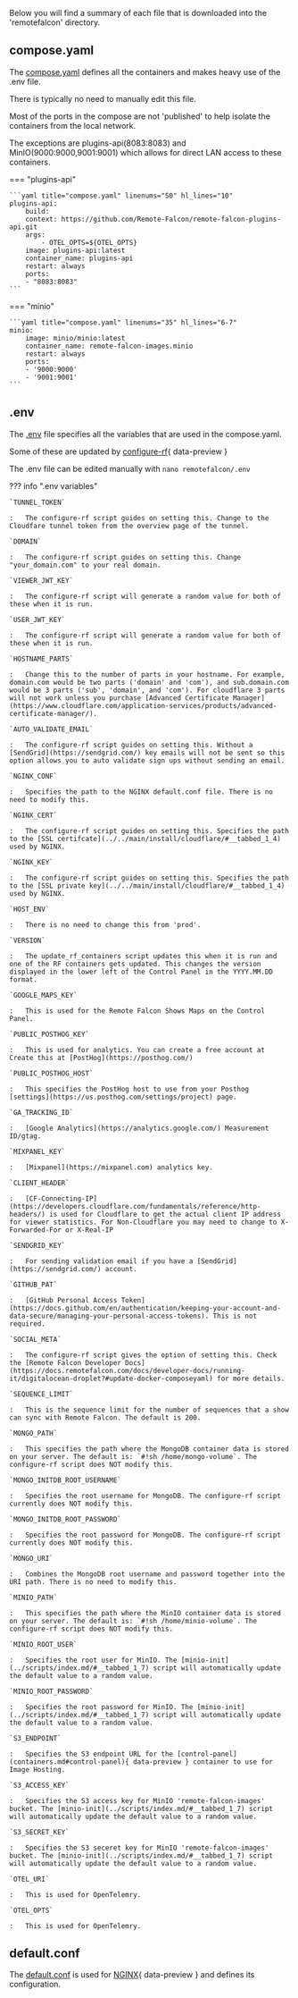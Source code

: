 Below you will find a summary of each file that is downloaded into the 'remotefalcon' directory.

## compose.yaml

The [compose.yaml](https://github.com/Ne0n09/cloudflared-remotefalcon/blob/main/remotefalcon/compose.yaml) defines all the containers and makes heavy use of the .env file.

There is typically no need to manually edit this file. 

Most of the ports in the compose are not 'published' to help isolate the containers from the local network.

The exceptions are plugins-api(8083:8083) and MinIO(9000:9000,9001:9001) which allows for direct LAN access to these containers. 

=== "plugins-api"

    ```yaml title="compose.yaml" linenums="50" hl_lines="10"
    plugins-api:
        build:
        context: https://github.com/Remote-Falcon/remote-falcon-plugins-api.git
        args:
            - OTEL_OPTS=${OTEL_OPTS}
        image: plugins-api:latest
        container_name: plugins-api
        restart: always
        ports:
        - "8083:8083"
    ```
=== "minio"

    ```yaml title="compose.yaml" linenums="35" hl_lines="6-7"
    minio:
        image: minio/minio:latest
        container_name: remote-falcon-images.minio
        restart: always
        ports:
        - '9000:9000'
        - '9001:9001'
    ```

## .env

The [.env](https://github.com/Ne0n09/cloudflared-remotefalcon/blob/main/remotefalcon/.env) file specifies all the variables that are used in the compose.yaml.

Some of these are updated by [configure-rf](../scripts/index.md#__tabbed_1_1){ data-preview }

The .env file can be edited manually with `nano remotefalcon/.env`

??? info ".env variables"

    `TUNNEL_TOKEN`

    :   The configure-rf script guides on setting this. Change to the Cloudfare tunnel token from the overview page of the tunnel.

    `DOMAIN`

    :   The configure-rf script guides on setting this. Change "your_domain.com" to your real domain.

    `VIEWER_JWT_KEY`

    :   The configure-rf script will generate a random value for both of these when it is run.

    `USER_JWT_KEY`

    :   The configure-rf script will generate a random value for both of these when it is run.

    `HOSTNAME_PARTS`

    :   Change this to the number of parts in your hostname. For example, domain.com would be two parts ('domain' and 'com'), and sub.domain.com would be 3 parts ('sub', 'domain', and 'com'). For cloudflare 3 parts will not work unless you purchase [Advanced Certificate Manager](https://www.cloudflare.com/application-services/products/advanced-certificate-manager/).

    `AUTO_VALIDATE_EMAIL`

    :   The configure-rf script guides on setting this. Without a [SendGrid](https://sendgrid.com/) key emails will not be sent so this option allows you to auto validate sign ups without sending an email.

    `NGINX_CONF`

    :   Specifies the path to the NGINX default.conf file. There is no need to modify this.

    `NGINX_CERT`

    :   The configure-rf script guides on setting this. Specifies the path to the [SSL certifcate](../../main/install/cloudflare/#__tabbed_1_4) used by NGINX.

    `NGINX_KEY`

    :   The configure-rf script guides on setting this. Specifies the path to the [SSL private key](../../main/install/cloudflare/#__tabbed_1_4) used by NGINX.

    `HOST_ENV`

    :   There is no need to change this from 'prod'.

    `VERSION`

    :   The update_rf_containers script updates this when it is run and one of the RF containers gets updated. This changes the version displayed in the lower left of the Control Panel in the YYYY.MM.DD format.

    `GOOGLE_MAPS_KEY`

    :   This is used for the Remote Falcon Shows Maps on the Control Panel.

    `PUBLIC_POSTHOG_KEY`

    :   This is used for analytics. You can create a free account at Create this at [PostHog](https://posthog.com/)

    `PUBLIC_POSTHOG_HOST`

    :   This specifies the PostHog host to use from your Posthog [settings](https://us.posthog.com/settings/project) page.

    `GA_TRACKING_ID`

    :   [Google Analytics](https://analytics.google.com/) Measurement ID/gtag.

    `MIXPANEL_KEY`

    :   [Mixpanel](https://mixpanel.com) analytics key. 

    `CLIENT_HEADER`

    :   [CF-Connecting-IP](https://developers.cloudflare.com/fundamentals/reference/http-headers/) is used for Cloudflare to get the actual client IP address for viewer statistics. For Non-Cloudflare you may need to change to X-Forwarded-For or X-Real-IP

    `SENDGRID_KEY`

    :   For sending validation email if you have a [SendGrid](https://sendgrid.com/) account.

    `GITHUB_PAT`

    :   [GitHub Personal Access Token](https://docs.github.com/en/authentication/keeping-your-account-and-data-secure/managing-your-personal-access-tokens). This is not required.

    `SOCIAL_META`

    :   The configure-rf script gives the option of setting this. Check the [Remote Falcon Developer Docs](https://docs.remotefalcon.com/docs/developer-docs/running-it/digitalocean-droplet?#update-docker-composeyaml) for more details.

    `SEQUENCE_LIMIT`

    :   This is the sequence limit for the number of sequences that a show can sync with Remote Falcon. The default is 200.

    `MONGO_PATH`

    :   This specifies the path where the MongoDB container data is stored on your server. The default is: `#!sh /home/mongo-volume`. The configure-rf script does NOT modify this.

    `MONGO_INITDB_ROOT_USERNAME`

    :   Specifies the root username for MongoDB. The configure-rf script currently does NOT modify this.

    `MONGO_INITDB_ROOT_PASSWORD`

    :   Specifies the root password for MongoDB. The configure-rf script currently does NOT modify this.

    `MONGO_URI`

    :   Combines the MongoDB root username and password together into the URI path. There is no need to modify this.

    `MINIO_PATH`

    :   This specifies the path where the MinIO container data is stored on your server. The default is: `#!sh /home/minio-volume`. The configure-rf script does NOT modify this.

    `MINIO_ROOT_USER`

    :   Specifies the root user for MinIO. The [minio-init](../scripts/index.md/#__tabbed_1_7) script will automatically update the default value to a random value.

    `MINIO_ROOT_PASSWORD`

    :   Specifies the root password for MinIO. The [minio-init](../scripts/index.md/#__tabbed_1_7) script will automatically update the default value to a random value.

    `S3_ENDPOINT`

    :   Specifies the S3 endpoint URL for the [control-panel](containers.md#control-panel){ data-preview } container to use for Image Hosting.

    `S3_ACCESS_KEY`

    :   Specifies the S3 access key for MinIO 'remote-falcon-images' bucket. The [minio-init](../scripts/index.md/#__tabbed_1_7) script will automatically update the default value to a random value.

    `S3_SECRET_KEY`

    :   Specifies the S3 seceret key for MinIO 'remote-falcon-images' bucket. The [minio-init](../scripts/index.md/#__tabbed_1_7) script will automatically update the default value to a random value.

    `OTEL_URI`

    :   This is used for OpenTelemry. 

    `OTEL_OPTS`

    :   This is used for OpenTelemry. 

## default.conf

The [default.conf](https://github.com/Ne0n09/cloudflared-remotefalcon/blob/main/remotefalcon/default.conf) is used for [NGINX](containers.md#nginx){ data-preview } and defines its configuration.